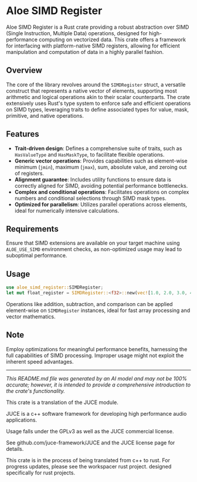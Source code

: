 # Aloe SIMD Register

Aloe SIMD Register is a Rust crate providing a robust abstraction over SIMD (Single Instruction, Multiple Data) operations, designed for high-performance computing on vectorized data. This crate offers a framework for interfacing with platform-native SIMD registers, allowing for efficient manipulation and computation of data in a highly parallel fashion.

## Overview

The core of the library revolves around the `SIMDRegister` struct, a versatile construct that represents a native vector of elements, supporting most arithmetic and logical operations akin to their scalar counterparts. The crate extensively uses Rust's type system to enforce safe and efficient operations on SIMD types, leveraging traits to define associated types for value, mask, primitive, and native operations.

## Features
- **Trait-driven design**: Defines a comprehensive suite of traits, such as `HasValueType` and `HasMaskType`, to facilitate flexible operations.
- **Generic vector operations**: Provides capabilities such as element-wise minimum (`jmin`), maximum (`jmax`), sum, absolute value, and zeroing out of registers.
- **Alignment guarantee**: Includes utility functions to ensure data is correctly aligned for SIMD, avoiding potential performance bottlenecks.
- **Complex and conditional operations**: Facilitates operations on complex numbers and conditional selections through SIMD mask types.
- **Optimized for parallelism**: Utilizes parallel operations across elements, ideal for numerically intensive calculations.

## Requirements
Ensure that SIMD extensions are available on your target machine using `ALOE_USE_SIMD` environment checks, as non-optimized usage may lead to suboptimal performance.

## Usage
```rust
use aloe_simd_register::SIMDRegister;
let mut float_register = SIMDRegister::<f32>::new(vec![1.0, 2.0, 3.0, 4.0]);
```
Operations like addition, subtraction, and comparison can be applied element-wise on `SIMDRegister` instances, ideal for fast array processing and vector mathematics.

## Note
Employ optimizations for meaningful performance benefits, harnessing the full capabilities of SIMD processing. Improper usage might not exploit the inherent speed advantages.

---

_This README.md file was generated by an AI model and may not be 100% accurate; however, it is intended to provide a comprehensive introduction to the crate's functionality._

This crate is a translation of the JUCE module.

JUCE is a c++ software framework for developing high performance audio applications.

Usage falls under the GPLv3 as well as the JUCE commercial license.

See github.com/juce-framework/JUCE and the JUCE license page for details.

This crate is in the process of being translated from c++ to rust. For progress updates, please see the workspacer rust project. designed specifically for rust projects.
